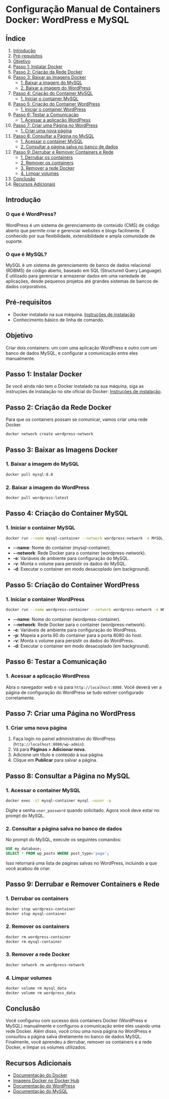 
# Configuração Manual de Containers Docker: WordPress e MySQL

## Índice
1. [Introdução](#introdução)
2. [Pré-requisitos](#pré-requisitos)
3. [Objetivo](#objetivo)
4. [Passo 1: Instalar Docker](#passo-1-instalar-docker)
5. [Passo 2: Criação da Rede Docker](#passo-2-criação-da-rede-docker)
6. [Passo 3: Baixar as Imagens Docker](#passo-3-baixar-as-imagens-docker)
    - [1. Baixar a imagem do MySQL](#1-baixar-a-imagem-do-mysql)
    - [2. Baixar a imagem do WordPress](#2-baixar-a-imagem-do-wordpress)
7. [Passo 4: Criação do Container MySQL](#passo-4-criação-do-container-mysql)
    - [1. Iniciar o container MySQL](#1-iniciar-o-container-mysql)
8. [Passo 5: Criação do Container WordPress](#passo-5-criação-do-container-wordpress)
    - [1. Iniciar o container WordPress](#1-iniciar-o-container-wordpress)
9. [Passo 6: Testar a Comunicação](#passo-6-testar-a-comunicação)
    - [1. Acessar a aplicação WordPress](#1-acessar-a-aplicação-wordpress)
10. [Passo 7: Criar uma Página no WordPress](#passo-7-criar-uma-página-no-wordpress)
    - [1. Criar uma nova página](#1-criar-uma-nova-página)
11. [Passo 8: Consultar a Página no MySQL](#passo-8-consultar-a-página-no-mysql)
    - [1. Acessar o container MySQL](#1-acessar-o-container-mysql)
    - [2. Consultar a página salva no banco de dados](#2-consultar-a-página-salva-no-banco-de-dados)
12. [Passo 9: Derrubar e Remover Containers e Rede](#passo-9-derrubar-e-remover-containers-e-rede)
    - [1. Derrubar os containers](#1-derrubar-os-containers)
    - [2. Remover os containers](#2-remover-os-containers)
    - [3. Remover a rede Docker](#3-remover-a-rede-docker)
    - [4. Limpar volumes](#4-limpar-volumes)
13. [Conclusão](#conclusão)
14. [Recursos Adicionais](#recursos-adicionais)

## Introdução
### O que é WordPress?
WordPress é um sistema de gerenciamento de conteúdo (CMS) de código aberto que permite criar e gerenciar websites e blogs facilmente. É conhecido por sua flexibilidade, extensibilidade e ampla comunidade de suporte.

### O que é MySQL?
MySQL é um sistema de gerenciamento de banco de dados relacional (RDBMS) de código aberto, baseado em SQL (Structured Query Language). É utilizado para gerenciar e armazenar dados em uma variedade de aplicações, desde pequenos projetos até grandes sistemas de bancos de dados corporativos.

## Pré-requisitos
- Docker instalado na sua máquina. [Instruções de instalação](https://docs.docker.com/get-docker/)
- Conhecimento básico de linha de comando.

## Objetivo
Criar dois containers: um com uma aplicação WordPress e outro com um banco de dados MySQL, e configurar a comunicação entre eles manualmente.

## Passo 1: Instalar Docker
Se você ainda não tem o Docker instalado na sua máquina, siga as instruções de instalação no site oficial do Docker: [Instruções de instalação](https://docs.docker.com/get-docker/).

## Passo 2: Criação da Rede Docker
Para que os containers possam se comunicar, vamos criar uma rede Docker.

```bash
docker network create wordpress-network
```

## Passo 3: Baixar as Imagens Docker

### 1. Baixar a imagem do MySQL
```bash
docker pull mysql:8.0
```

### 2. Baixar a imagem do WordPress
```bash
docker pull wordpress:latest
```

## Passo 4: Criação do Container MySQL

### 1. Iniciar o container MySQL
```bash
docker run --name mysql-container --network wordpress-network -e MYSQL_ROOT_PASSWORD=root_password -e MYSQL_DATABASE=my_database -e MYSQL_USER=user -e MYSQL_PASSWORD=user_password -v mysql_data:/var/lib/mysql -d mysql:8.0
```
- **--name**: Nome do container (mysql-container).
- **--network**: Rede Docker para o container (wordpress-network).
- **-e**: Variáveis de ambiente para configuração do MySQL.
- **-v**: Monta o volume para persistir os dados do MySQL.
- **-d**: Executar o container em modo desacoplado (em background).

## Passo 5: Criação do Container WordPress

### 1. Iniciar o container WordPress
```bash
docker run --name wordpress-container --network wordpress-network -e WORDPRESS_DB_HOST=mysql-container -e WORDPRESS_DB_USER=user -e WORDPRESS_DB_PASSWORD=user_password -e WORDPRESS_DB_NAME=my_database -p 8080:80 -v wordpress_data:/var/www/html -d wordpress:latest
```
- **--name**: Nome do container (wordpress-container).
- **--network**: Rede Docker para o container (wordpress-network).
- **-e**: Variáveis de ambiente para configuração do WordPress.
- **-p**: Mapeia a porta 80 do container para a porta 8080 do host.
- **-v**: Monta o volume para persistir os dados do WordPress.
- **-d**: Executar o container em modo desacoplado (em background).

## Passo 6: Testar a Comunicação

### 1. Acessar a aplicação WordPress
Abra o navegador web e vá para `http://localhost:8080`. Você deverá ver a página de configuração do WordPress se tudo estiver configurado corretamente.

## Passo 7: Criar uma Página no WordPress

### 1. Criar uma nova página
1. Faça login no painel administrativo do WordPress (`http://localhost:8080/wp-admin`).
2. Vá para **Páginas > Adicionar nova**.
3. Adicione um título e conteúdo à sua página.
4. Clique em **Publicar** para salvar a página.

## Passo 8: Consultar a Página no MySQL

### 1. Acessar o container MySQL
```bash
docker exec -it mysql-container mysql -uuser -p
```
Digite a senha `user_password` quando solicitado. Agora você deve estar no prompt do MySQL.

### 2. Consultar a página salva no banco de dados
No prompt do MySQL, execute os seguintes comandos:

```sql
USE my_database;
SELECT * FROM wp_posts WHERE post_type='page';
```

Isso retornará uma lista de páginas salvas no WordPress, incluindo a que você acabou de criar.

## Passo 9: Derrubar e Remover Containers e Rede

### 1. Derrubar os containers
```bash
docker stop wordpress-container
docker stop mysql-container
```

### 2. Remover os containers
```bash
docker rm wordpress-container
docker rm mysql-container
```

### 3. Remover a rede Docker
```bash
docker network rm wordpress-network
```

### 4. Limpar volumes
```bash
docker volume rm mysql_data
docker volume rm wordpress_data
```

## Conclusão
Você configurou com sucesso dois containers Docker (WordPress e MySQL) manualmente e configurou a comunicação entre eles usando uma rede Docker. Além disso, você criou uma nova página no WordPress e consultou a página salva diretamente no banco de dados MySQL. Finalmente, você aprendeu a derrubar, remover os containers e a rede Docker, e limpar os volumes utilizados.

## Recursos Adicionais
- [Documentação do Docker](https://docs.docker.com/)
- [Imagens Docker no Docker Hub](https://hub.docker.com/)
- [Documentação do WordPress](https://wordpress.org/support/)
- [Documentação do MySQL](https://dev.mysql.com/doc/)
